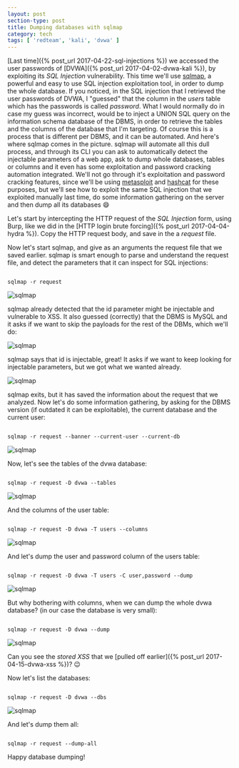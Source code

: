 ```yaml
---
layout: post
section-type: post
title: Dumping databases with sqlmap
category: tech
tags: [ 'redteam', 'kali', 'dvwa' ]
---
```

[Last time]({% post_url 2017-04-22-sql-injections %}) we accessed the user passwords of [DVWA]({% post_url 2017-04-02-dvwa-kali %}), by exploiting its *SQL Injection* vulnerability.
This time we'll use [sqlmap](http://sqlmap.org/), a powerful and easy to use SQL injection exploitation tool, in order to dump the whole database.
If you noticed, in the SQL injection that I retrieved the user passwords of DVWA, I "guessed" that the column in the *users* table which has the passwords is called *password*.
What I would normally do in case my guess was incorrect, would be to inject a UNION SQL query on the information schema database of the DBMS, in order to retrieve the tables and the columns of the database that I'm targeting.
Of course this is a process that is different per DBMS, and it can be automated.
And here's where sqlmap comes in the picture.
sqlmap will automate all this dull process, and through its CLI you can ask to automatically detect the injectable parameters of a web app, ask to dump whole databases, tables or columns and it even has some exploitation and password cracking automation integrated.
We'll not go through it's exploitation and password cracking features, since we'll be using [metasploit](https://www.metasploit.com/) and [hashcat](https://hashcat.net/hashcat/) for these purposes, but we'll see how to exploit the same SQL injection that we exploited manually last time, do some information gathering on the server and then dump all its databases :smile:

Let's start by intercepting the HTTP request of the *SQL Injection* form, using Burp, like we did in the [HTTP login brute forcing]({% post_url 2017-04-04-hydra %}).
Copy the HTTP request body, and save in the a *request* file.

Now let's start sqlmap, and give as an arguments the request file that we saved earlier.
sqlmap is smart enough to parse and understand the request file, and detect the parameters that it can inspect for SQL injections:

<pre><code data-trim class="bash">
sqlmap -r request
</code></pre>

![sqlmap](/img/posts/sqlmap/sqlmap-0.png)

sqlmap already detected that the id parameter might be injectable and vulnerable to XSS.
It also guessed (correctly) that the DBMS is MySQL and it asks if we want to skip the payloads for the rest of the DBMs, which we'll do:

![sqlmap](/img/posts/sqlmap/sqlmap-1.png)

sqlmap says that id is injectable, great! It asks if we want to keep looking for injectable parameters, but we got what we wanted already.

![sqlmap](/img/posts/sqlmap/sqlmap-2.png)

sqlmap exits, but it has saved the information about the request that we analyzed.
Now let's do some information gathering, by asking for the DBMS version (if outdated it can be exploitable), the current database and the current user:

<pre><code data-trim class="bash">
sqlmap -r request --banner --current-user --current-db
</code></pre>

![sqlmap](/img/posts/sqlmap/sqlmap-3.png)

Now, let's see the tables of the dvwa database:

<pre><code data-trim class="bash">
sqlmap -r request -D dvwa --tables
</code></pre>

![sqlmap](/img/posts/sqlmap/sqlmap-4.png)

And the columns of the user table:

<pre><code data-trim class="bash">
sqlmap -r request -D dvwa -T users --columns
</code></pre>

![sqlmap](/img/posts/sqlmap/sqlmap-5.png)

And let's dump the user and password column of the users table:

<pre><code data-trim class="bash">
sqlmap -r request -D dvwa -T users -C user,password --dump
</code></pre>

![sqlmap](/img/posts/sqlmap/sqlmap-7.png)

But why bothering with columns, when we can dump the whole dvwa database? (in our case the database is very small):

<pre><code data-trim class="bash">
sqlmap -r request -D dvwa --dump
</code></pre>

![sqlmap](/img/posts/sqlmap/sqlmap-8.png)

Can you see the *stored XSS* that we [pulled off earlier]({% post_url 2017-04-15-dvwa-xss %})? :wink:

Now let's list the databases:

<pre><code data-trim class="bash">
sqlmap -r request -D dvwa --dbs
</code></pre>

![sqlmap](/img/posts/sqlmap/sqlmap-9.png)

And let's dump them all:

<pre><code data-trim class="bash">
sqlmap -r request --dump-all
</code></pre>

Happy database dumping!

